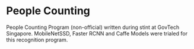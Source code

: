 # People Counting
People Counting Program (non-official) written during stint at GovTech Singapore.
MobileNetSSD, Faster RCNN and Caffe Models were trialed for this recognition program.
